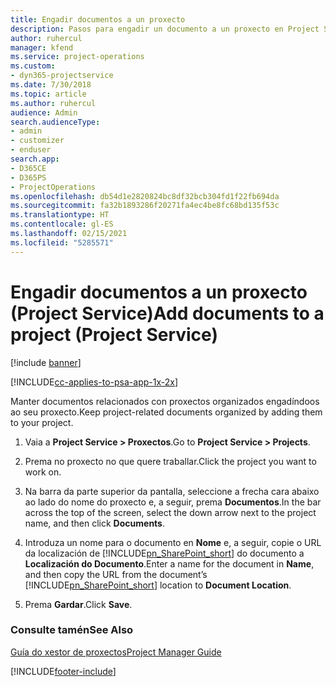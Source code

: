 ```yaml
---
title: Engadir documentos a un proxecto
description: Pasos para engadir un documento a un proxecto en Project Service
author: ruhercul
manager: kfend
ms.service: project-operations
ms.custom:
- dyn365-projectservice
ms.date: 7/30/2018
ms.topic: article
ms.author: ruhercul
audience: Admin
search.audienceType:
- admin
- customizer
- enduser
search.app:
- D365CE
- D365PS
- ProjectOperations
ms.openlocfilehash: db54d1e2820824bc8df32bcb304fd1f22fb694da
ms.sourcegitcommit: fa32b1893286f20271fa4ec4be8fc68bd135f53c
ms.translationtype: HT
ms.contentlocale: gl-ES
ms.lasthandoff: 02/15/2021
ms.locfileid: "5285571"
---
```

# <a name="add-documents-to-a-project-project-service"></a><span data-ttu-id="5af4f-103">Engadir documentos a un proxecto (Project Service)</span><span class="sxs-lookup"><span data-stu-id="5af4f-103">Add documents to a project (Project Service)</span></span>

[!include [banner](../includes/psa-now-project-operations.md)]

[!INCLUDE[cc-applies-to-psa-app-1x-2x](../includes/cc-applies-to-psa-app-1x-2x.md)]

<span data-ttu-id="5af4f-104">Manter documentos relacionados con proxectos organizados engadíndoos ao seu proxecto.</span><span class="sxs-lookup"><span data-stu-id="5af4f-104">Keep project-related documents organized by adding them to your project.</span></span>  
  
1. <span data-ttu-id="5af4f-105">Vaia a **Project Service > Proxectos**.</span><span class="sxs-lookup"><span data-stu-id="5af4f-105">Go to **Project Service > Projects**.</span></span>  
  
2. <span data-ttu-id="5af4f-106">Prema no proxecto no que quere traballar.</span><span class="sxs-lookup"><span data-stu-id="5af4f-106">Click the project you want to work on.</span></span>  
  
3. <span data-ttu-id="5af4f-107">Na barra da parte superior da pantalla, seleccione a frecha cara abaixo ao lado do nome do proxecto e, a seguir, prema **Documentos**.</span><span class="sxs-lookup"><span data-stu-id="5af4f-107">In the bar across the top of the screen, select the down arrow next to the project name, and then click **Documents**.</span></span>  
  
4. <span data-ttu-id="5af4f-108">Introduza un nome para o documento en **Nome** e, a seguir, copie o URL da localización de [!INCLUDE[pn_SharePoint_short](../includes/pn-sharepoint-short.md)] do documento a **Localización do Documento**.</span><span class="sxs-lookup"><span data-stu-id="5af4f-108">Enter a name for the document in **Name**,  and then copy the URL from the document’s [!INCLUDE[pn_SharePoint_short](../includes/pn-sharepoint-short.md)] location to **Document Location**.</span></span>  
  
5. <span data-ttu-id="5af4f-109">Prema **Gardar**.</span><span class="sxs-lookup"><span data-stu-id="5af4f-109">Click **Save**.</span></span>  
  
### <a name="see-also"></a><span data-ttu-id="5af4f-110">Consulte tamén</span><span class="sxs-lookup"><span data-stu-id="5af4f-110">See Also</span></span>  
 [<span data-ttu-id="5af4f-111">Guía do xestor de proxectos</span><span class="sxs-lookup"><span data-stu-id="5af4f-111">Project Manager Guide</span></span>](../psa/project-manager-guide.md)


[!INCLUDE[footer-include](../includes/footer-banner.md)]